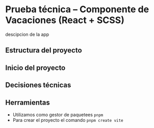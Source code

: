 # Prueba técnica – Componente de Vacaciones (React + SCSS)

descipcion de la app

## Estructura del proyecto

## Inicio del proyecto

## Decisiones técnicas

## Herramientas

- Utilizamos como gestor de paquetees `pnpm`
- Para crear el proyecto el comando `pnpm create vite`




